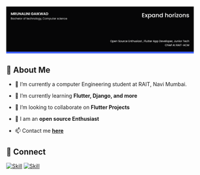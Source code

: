 ![Mrunalini Gaikwad's-cover](./cover-image.png)

## 🧔 About Me

- 🔭 I’m currently a computer Engineering student at RAIT, Navi Mumbai. 

- 🌱 I’m currently learning **Flutter, Django, and more**

- 👯 I’m looking to collaborate on **Flutter Projects**

- 📝 I am an **open source Enthusiast**

- 📫 Contact me **[here](gaikwadmrunalini@gmail.com)**

## 🤝 Connect

[![Skill](https://img.shields.io/badge/LinkedIn-0077B5?style=for-the-badge&logo=linkedin&logoColor=white)](https://www.linkedin.com/in/mrunalini-gaikwad-2627201b4/)
[![Skill](https://img.shields.io/badge/Twitter-1DA1F2?style=for-the-badge&logo=twitter&logoColor=white)](https://twitter.com/MrunaliniGaikw1)

